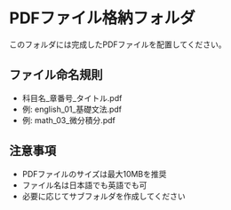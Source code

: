 # PDFファイル格納フォルダ

このフォルダには完成したPDFファイルを配置してください。

## ファイル命名規則
- 科目名_章番号_タイトル.pdf
- 例: english_01_基礎文法.pdf
- 例: math_03_微分積分.pdf

## 注意事項
- PDFファイルのサイズは最大10MBを推奨
- ファイル名は日本語でも英語でも可
- 必要に応じてサブフォルダを作成してください